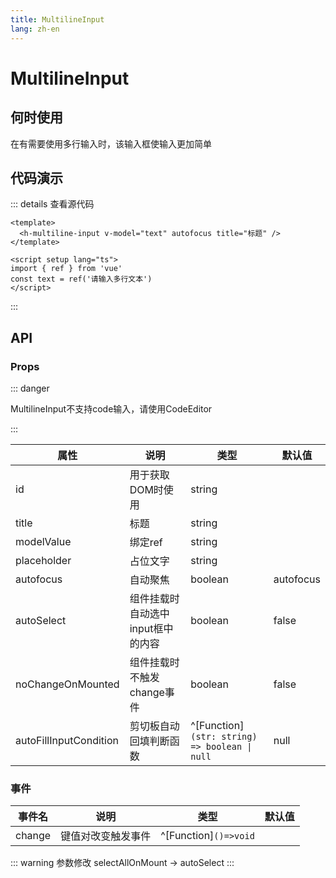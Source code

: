 ```yaml
---
title: MultilineInput
lang: zh-en
---
```

# MultilineInput

## 何时使用

在有需要使用多行输入时，该输入框使输入更加简单

## 代码演示

<h-multiline-input v-model="text" autofocus title="标题" />

<script setup lang="ts">
import { ref } from 'vue'
const text = ref('请输入多行文本')
</script>

::: details 查看源代码

```vue
<template>
  <h-multiline-input v-model="text" autofocus title="标题" />
</template>

<script setup lang="ts">
import { ref } from 'vue'
const text = ref('请输入多行文本')
</script>

```

:::

## API

### Props

::: danger

MultilineInput不支持code输入，请使用CodeEditor

:::

| 属性                   | 说明                              | 类型                                          | 默认值    |
| ---------------------- | --------------------------------- | --------------------------------------------- | --------- |
| id                     | 用于获取DOM时使用                 | string                                        |           |
| title                  | 标题                              | string                                        |           |
| modelValue             | 绑定ref                           | string                                        |           |
| placeholder            | 占位文字                          | string                                        |           |
| autofocus              | 自动聚焦                          | boolean                                       | autofocus |
| autoSelect             | 组件挂载时自动选中input框中的内容 | boolean                                       | false     |
| noChangeOnMounted      | 组件挂载时不触发change事件        | boolean                                       | false     |
| autoFillInputCondition | 剪切板自动回填判断函数            | ^[Function]`(str: string) => boolean \| null` | null      |

### 事件

| 事件名 | 说明               | 类型                  | 默认值 |
| ------ | ------------------ | --------------------- | ------ |
| change | 键值对改变触发事件 | ^[Function]`()=>void` |        |

::: warning 参数修改
selectAllOnMount -> autoSelect
:::
